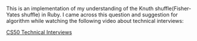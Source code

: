 This is an implementation of my understanding of the Knuth shuffle(Fisher-Yates shuffle) in Ruby. I came across this question and suggestion for algorithm while watching the following video about technical interviews:

[CS50 Technical Interviews](http://www.youtube.com/watch?v=U0nvXHh7o-w)